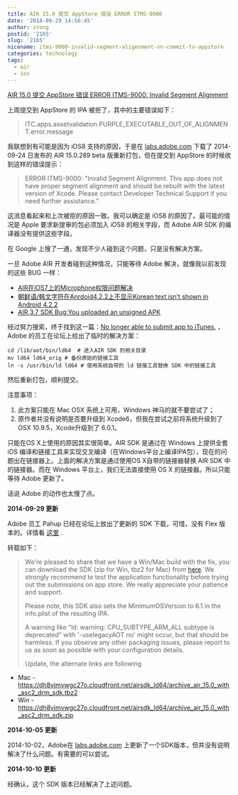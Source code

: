 ```yaml
---
title: AIR 15.0 提交 AppStore 错误 ERROR ITMS-9000
date: '2014-09-29 14:56:45'
author: zrong
postid: '2165'
slug: '2165'
nicename: itms-9000-invalid-segment-aligenment-on-commit-to-appstore
categories: technology
tags:
  - air
  - ios
---
```


[AIR 15.0 提交 AppStore 错误 ERROR ITMS-9000: Invalid Segment
Alignment](https://blog.zengrong.net/post/2165.html)

上周提交到 AppStore 的 IPA 被拒了，其中的主要错误如下：

> ITC.apps.assetvalidation.PURPLE\_EXECUTABLE\_OUT\_OF\_ALIGNMENT.error.message

我联想到有可能是因为 iOS8 支持的原因，于是在
[labs.adobe.com](http://labs.adobe.com/technologies/flashruntimes/air/)
下载了 2014-09-24 日发布的 AIR 15.0.289 beta 版重新打包，但在提交到
AppStore 的时候收到这样的错误提示：

> ERROR ITMS-9000: "Invalid Segment Alignment. This app does not have
> proper segment alignment and should be rebuilt with the latest version
> of Xcode. Please contact Developer Technical Support if you need
> further assistance."

这消息看起来和上次被拒的原因一致。我可以确定是 iOS8
的原因了。最可能的情况是 Apple 要求新提审的包必须加入 iOS8
的相关字段，而 Adobe AIR SDK 的编译器没有提供这些字段。

在 Google
上搜了一通，发现不少人碰到这个问题，只是没有解决方案。<!--more-->

一旦 Adobe AIR 开发者碰到这种情况，只能等待 Adobe
解决，就像我以前发现的这些 BUG 一样：

-   [AIR在iOS7上的Microphone权限问题解决](https://blog.zengrong.net/post/1931.html)
-   [朝鲜语/韩文字符在Anrdoid4.2.2上不显示Korean text isn’t shown in
    Android 4.2.2](https://blog.zengrong.net/post/1865.html)
-   [AIR 3.7 SDK Bug:You uploaded an unsigned
    APK](https://blog.zengrong.net/post/1838.html)

经过努力搜索，终于找到这一篇：[No longer able to submit app to
iTunes.](https://forums.adobe.com/thread/1584796) ，Adobe
的员工在论坛上给出了临时的解决方案：

``` {lang="shell"}
cd /lib/aot/bin/ld64  # 进入AIR SDK 的相关目录
mv ld64 ld64_orig # 备份原始的链接工具
ln -s /usr/bin/ld ld64 # 使用系统自带的 ld 链接工具替换 SDK 中的链接工具
```

然后重新打包，顺利提交。

注意事项：

1.  此方案只能在 Mac OSX 系统上可用，Windows 神马的就不要尝试了；
2.  原作者并没有说明是否要升级到 Xcode6，但我在尝试之前将系统升级到了
    OSX 10.9.5，Xcode升级到了 6.0.1。

只能在OS X上使用的原因其实很简单。AIR SDK 是通过在 Windows 上提供全套
iOS
编译和链接工具来实现交叉编译（在Windows平台上编译IPA包），现在的问题出在链接器上。上面的解决方案是通过使用OS
X自带的链接器替换 AIR SDK 中的链接器。而在 Windows
平台上，我们无法直接使用 OS X 的链接器。所以只能等待 Adobe 更新了。

话说 Adobe 的动作也太慢了点。

**2014-09-29 更新**

Adobe 员工 Pahup 已经在论坛上放出了更新的 SDK 下载，可惜，没有 Flex
版本的。详情看 [这里](https://forums.adobe.com/message/6770713#6770713)
.

转载如下：

> We're pleased to share that we have a Win/Mac build with the fix, you
> can download the SDK (zip for Win, tbz2 for Mac) from
> [here](https://www.dropbox.com/sh/u6ndunvhbpl41mb/AABE1ApAztphMKSHLKByUcmEa?dl=0).
> We strongly recommend to test the application functionality before
> trying out the submissions on app store. We really appreciate your
> patience and support.
>
> Please note, this SDK also sets the MinimumOSVersion to 6.1 in the
> info.plist of the resulting IPA.
>
> A warning like "ld: warning: CPU\_SUBTYPE\_ARM\_ALL subtype is
> deprecated" with '-uselegacyAOT no' might occur, but that should be
> harmless. If you observe any other packaging issues, please report to
> us as soon as possible with your configuration details.
>
> Update, the alternate links are following

-   Mac -
    <https://dh8vjmvwgc27o.cloudfront.net/airsdk_ld64/archive_air_15.0_with_asc2_drm_sdk.tbz2>
-   Win -
    <https://dh8vjmvwgc27o.cloudfront.net/airsdk_ld64/archive_air_15.0_with_asc2_drm_sdk.zip>

**2014-10-05 更新**

2014-10-02，Adobe在
[labs.adobe.com](http://labs.adobe.com/technologies/flashruntimes/air/)
上更新了一个SDK版本，但并没有说明解决了什么问题。有需要的可以尝试。

**2014-10-10 更新**

经确认，这个 SDK 版本已经解决了上述问题。

